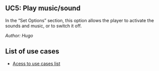## UC5: Play music/sound 

In the “Set Options” section, this option allows the player to activate the sounds and music, or to switch it off.


*Author: Hugo*
## List of use cases
* [Acess to use cases list][L]

[L]:../UserCase.md